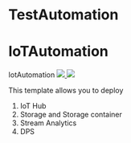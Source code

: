 # TestAutomation
# IoTAutomation
IotAutomation
<a href="https://portal.azure.com/#create/Microsoft.Template/uri/https%3A%2F%2Fraw.githubusercontent.com%2FElakkiya915%2FTestAutomation%2Fmaster%2Ftesttemplate.json" target="_blank">
    <img src="http://azuredeploy.net/deploybutton.png"/>
</a>
<a href="http://armviz.io/#/?load=https%3A%2F%2Fraw.githubusercontent.com%2FElakkiya915%2FTestAutomation%2Fmaster%2Ftesttemplate.json" target="_blank">
    <img src="http://armviz.io/visualizebutton.png"/>
</a>

This template allows you to deploy 

1) IoT Hub
2) Storage and Storage container
3) Stream Analytics 
4) DPS

